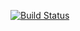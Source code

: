 [![Build Status](https://237d-82-66-124-175.ngrok-free.app/buildStatus/icon?job=Mini+projet)](http://192.168.56.14:8080/job/Mini%20projet/)
